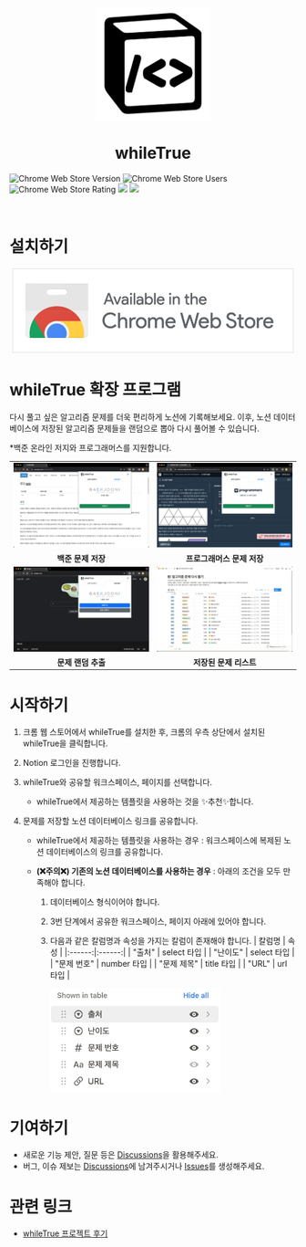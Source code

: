 <div align="center">
    <img width="200" src="upload/logo.png"/>
    <h1>whileTrue</h1>
</div>

<p>
<img alt="Chrome Web Store Version" src="https://img.shields.io/chrome-web-store/v/ockglcdfpkebaiaaocinjdcpiieceocn"> <img alt="Chrome Web Store Users" src="https://img.shields.io/chrome-web-store/users/ockglcdfpkebaiaaocinjdcpiieceocn"> <img alt="Chrome Web Store Rating" src="https://img.shields.io/chrome-web-store/rating/ockglcdfpkebaiaaocinjdcpiieceocn"> <img src="https://img.shields.io/badge/license-MIT-blue" /> <img src="https://hits.seeyoufarm.com/api/count/incr/badge.svg?url=https%3A%2F%2Fgithub.com%2Fnamgons%2FwhileTrue&count_bg=%2379C83D&title_bg=%23555555&icon=&icon_color=%23E7E7E7&title=hits&edge_flat=false"/>
</p>

<br />

# 설치하기

<div align="center">
   <a href="https://chromewebstore.google.com/detail/whiletrue/ockglcdfpkebaiaaocinjdcpiieceocn">
      <img src="upload/chrome-web-store.png">
   </a>
</div>

# whileTrue 확장 프로그램

다시 풀고 싶은 알고리즘 문제를 더욱 편리하게 노션에 기록해보세요. 이후, 노션 데이터베이스에 저장된 알고리즘 문제들을 랜덤으로 뽑아 다시 풀어볼 수 있습니다.

\*백준 온라인 저지와 프로그래머스를 지원합니다.

<table>
  <tr>
    <td align="center">
        <img src="upload/screenshot-baekjoon.png" alt="백준 문제 저장" />
    </td>
    <td align="center">
        <img src="upload/screenshot-programmers.png" alt="프로그래머스 문제 저장" />
    </td>
  </tr>
  <tr>
    <td align="center">
        <b>백준 문제 저장</b>
    </td>
    <td align="center">
        <b>프로그래머스 문제 저장</b>
    </td>
  </tr>
  <tr>
    <td align="center">
        <img src="upload/screenshot-random.png" alt="문제 랜덤 추출" />
    </td>
    <td align="center">
        <img src="upload/screenshot-notion.png" alt="저장된 문제 리스트" />
    </td>
  </tr>
  <tr>
    <td align="center">
        <b>문제 랜덤 추출</b>
    </td>
    <td align="center">
        <b>저장된 문제 리스트</b>
    </td>
  </tr>
</table>

# 시작하기

1. 크롬 웹 스토어에서 whileTrue를 설치한 후, 크롬의 우측 상단에서 설치된 whileTrue을 클릭합니다.
2. Notion 로그인을 진행합니다.
3. whileTrue와 공유할 워크스페이스, 페이지를 선택합니다.
   - whileTrue에서 제공하는 템플릿을 사용하는 것을 ✨추천✨합니다.
4. 문제를 저장할 노션 데이터베이스 링크를 공유합니다.

   - whileTrue에서 제공하는 템플릿을 사용하는 경우 : 워크스페이스에 복제된 노션 데이터베이스의 링크를 공유합니다.
   - <b>(❌주의❌) 기존의 노션 데이터베이스를 사용하는 경우</b> : 아래의 조건을 모두 만족해야 합니다.

     1. 데이터베이스 형식이어야 합니다.
     2. 3번 단계에서 공유한 워크스페이스, 페이지 아래에 있어야 합니다.
     3. 다음과 같은 칼럼명과 속성을 가지는 칼럼이 존재해야 합니다.
        | 칼럼명 | 속성 |
        |:------:|:------:|
        | "출처" | select 타입 |
        | "난이도" | select 타입 |
        | "문제 번호" | number 타입 |
        | "문제 제목" | title 타입 |
        | "URL" | url 타입 |

        <img width="300" src="upload/columns.png"/>

# 기여하기

- 새로운 기능 제안, 질문 등은 [Discussions](https://github.com/namgons/whileTrue/discussions)을 활용해주세요.
- 버그, 이슈 제보는 [Discussions](https://github.com/namgons/whileTrue/discussions)에 남겨주시거나 [Issues](https://github.com/namgons/whileTrue/issues)를 생성해주세요.

# 관련 링크

- [whileTrue 프로젝트 후기](https://namgons.github.io/2/)
